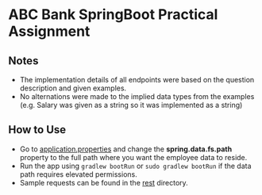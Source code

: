 # ABC Bank SpringBoot Practical Assignment

## Notes

- The implementation details of all endpoints were based on the question
  description and given examples.
- No alternations were made to the implied data types from the examples (e.g.
  Salary was given as a string so it was implemented as a string)

## How to Use

- Go to [application.properties](./src/main/resources/application.properties)
  and change the **spring.data.fs.path** property to the full path where you
  want the employee data to reside.
- Run the app using `gradlew bootRun` or `sudo gradlew bootRun` if the data path
  requires elevated permissions.
- Sample requests can be found in the [rest](./rest) directory.
